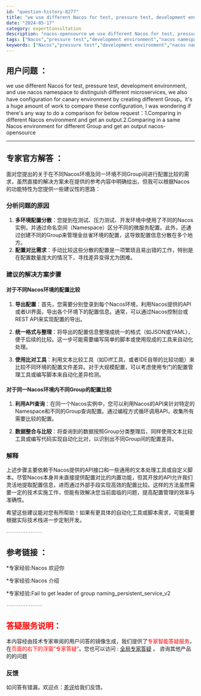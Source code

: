 ```yaml
---
id: "question-history-8277"
title: "we use different Nacos for test, pressure test, development environment, and use nacos namespace to distinguish different microservices, we also have configuration for canary environment by creating different Group。it's a huge amount of work to compare these configuration, I was wondering if there's any way to do a comparison for below request：1.Comparing in different Nacos environment and get an output.2.Comparing in a same Nacos environment for different Group and get an output nacos-opensource"
date: "2024-05-17"
category: expertConsultation
description: "nacos-opensource we use different Nacos for test, pressure test, development environment, and use nacos namespace to distinguish different microservices, we also have configuration for canary environment by creating different Group。it's a huge amount of work to compare these configuration, I was wondering if there's any way to do a comparison for below request：1.Comparing in different Nacos environment and get an output.2.Comparing in a same Nacos environment for different Group and get an output"
tags: ["Nacos","pressure test","development environment","nacos namespace","microservices","canary environment","configuration","different Group","comparison","output"]
keywords: ["Nacos","pressure test","development environment","nacos namespace","microservices","canary environment","configuration","different Group","comparison","output"]
---
```


## 用户问题 ： 
 we use different Nacos for test, pressure test, development environment, and use nacos namespace to distinguish different microservices, we also have configuration for canary environment by creating different Group。it's a huge amount of work to compare these configuration, I was wondering if there's any way to do a comparison for below request：1.Comparing in different Nacos environment and get an output.2.Comparing in a same Nacos environment for different Group and get an output nacos-opensource 

---------------
## 专家官方解答 ：

面对您提出的关于在不同Nacos环境及同一环境不同Group间进行配置比较的需求，虽然直接的解决方案未在提供的参考内容中明确给出，但我可以根据Nacos的功能特性为您提供一些建议性的思路：

### 分析问题的原因

1. **多环境配置分散**：您提到在测试、压力测试、开发环境中使用了不同的Nacos实例，并通过命名空间（Namespace）区分不同的微服务配置。此外，还通过创建不同的Group来管理金丝雀环境的配置，这导致配置信息分散在多个地方。
2. **配置对比需求**：手动比较这些分散的配置是一项繁琐且易出错的工作，特别是在配置数量庞大的情况下，寻找差异变得尤为困难。

### 建议的解决方案步骤

#### 对于不同Nacos环境的配置比较

1. **导出配置**：首先，您需要分别登录到每个Nacos环境，利用Nacos提供的API或者UI界面，导出各个环境下的配置信息。通常，可以通过Nacos控制台或REST API来实现配置的导出。
   
2. **统一格式与整理**：将导出的配置信息整理成统一的格式（如JSON或YAML），便于后续的比较。这一步可能需要编写简单的脚本或使用现成的工具来自动化处理。

3. **使用比对工具**：利用文本比较工具（如Diff工具，或者IDE自带的比较功能）来比较不同环境的配置文件差异。对于大规模配置，可以考虑使用专门的配置管理工具或编写脚本来自动化差异检测。

#### 对于同一Nacos环境内不同Group的配置比较

1. **利用API查询**：在同一个Nacos实例中，您可以利用Nacos的API来针对特定的Namespace和不同的Group查询配置。通过编程方式循环调用API，收集所有需要比较的配置。

2. **数据整合与比较**：将查询到的数据按照Group分类整理后，同样使用文本比较工具或编写代码实现自动化比对，以识别出不同Group间的配置差异。

### 解释

上述步骤主要依赖于Nacos提供的API接口和一些通用的文本处理工具或自定义脚本。尽管Nacos本身并未直接提供配置对比的内置功能，但其开放的API允许我们灵活地提取配置信息，进而通过外部手段实现高效的配置比较。这样的方法虽然需要一定的技术实施工作，但能有效解决您当前面临的问题，提高配置管理的效率与准确性。

希望这些建议能对您有所帮助！如果有更具体的自动化工具或脚本需求，可能需要根据实际技术栈进一步定制开发。


<font color="#949494">---------------</font> 


## 参考链接 ：

*专家经验:Nacos 欢迎你 
 
 *专家经验:Nacos 介绍 
 
 *专家经验:Fail to get leader of group naming_persistent_service_v2 


 <font color="#949494">---------------</font> 
 


## <font color="#FF0000">答疑服务说明：</font> 

本内容经由技术专家审阅的用户问答的镜像生成，我们提供了<font color="#FF0000">专家智能答疑服务</font>，在<font color="#FF0000">页面的右下的浮窗”专家答疑“</font>。您也可以访问 : [全局专家答疑](https://opensource.alibaba.com/chatBot) 。 咨询其他产品的的问题

### 反馈
如问答有错漏，欢迎点：[差评](https://ai.nacos.io/user/feedbackByEnhancerGradePOJOID?enhancerGradePOJOId=13623)给我们反馈。
